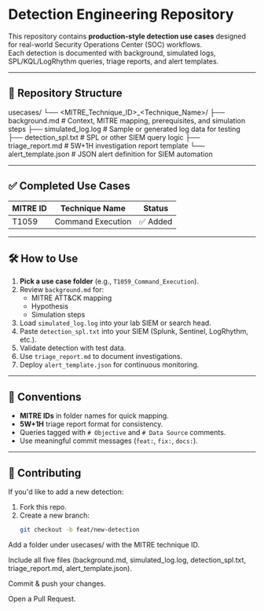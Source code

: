 # Detection Engineering Repository

This repository contains **production-style detection use cases** designed for real-world Security Operations Center (SOC) workflows.  
Each detection is documented with background, simulated logs, SPL/KQL/LogRhythm queries, triage reports, and alert templates.

---

## 📂 Repository Structure
usecases/
└── <MITRE_Technique_ID>_<Technique_Name>/
├── background.md # Context, MITRE mapping, prerequisites, and simulation steps
├── simulated_log.log # Sample or generated log data for testing
├── detection_spl.txt # SPL or other SIEM query logic
├── triage_report.md # 5W+1H investigation report template
└── alert_template.json # JSON alert definition for SIEM automation

---

## ✅ Completed Use Cases
| MITRE ID | Technique Name              | Status   |
|----------|-----------------------------|----------|
| T1059    | Command Execution           | ✅ Added |

---

## 🛠 How to Use
1. **Pick a use case folder** (e.g., `T1059_Command_Execution`).
2. Review `background.md` for:
   - MITRE ATT&CK mapping
   - Hypothesis
   - Simulation steps
3. Load `simulated_log.log` into your lab SIEM or search head.
4. Paste `detection_spl.txt` into your SIEM (Splunk, Sentinel, LogRhythm, etc.).
5. Validate detection with test data.
6. Use `triage_report.md` to document investigations.
7. Deploy `alert_template.json` for continuous monitoring.

---

## 📌 Conventions
- **MITRE IDs** in folder names for quick mapping.
- **5W+1H** triage report format for consistency.
- Queries tagged with `# Objective` and `# Data Source` comments.
- Use meaningful commit messages (`feat:`, `fix:`, `docs:`).

---

## 🤝 Contributing
If you'd like to add a new detection:
1. Fork this repo.
2. Create a new branch:  
   ```bash
   git checkout -b feat/new-detection
   
Add a folder under usecases/ with the MITRE technique ID.

Include all five files (background.md, simulated_log.log, detection_spl.txt, triage_report.md, alert_template.json).

Commit & push your changes.

Open a Pull Request.
